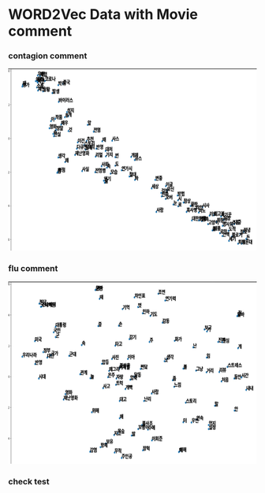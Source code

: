 
# WORD2Vec Data with Movie comment

### contagion comment
<img src="/contagion_data_image.jpg"  width="700" height="370">


### flu comment
<img src="/flu_data_image.jpg"  width="700" height="370">


### check test 